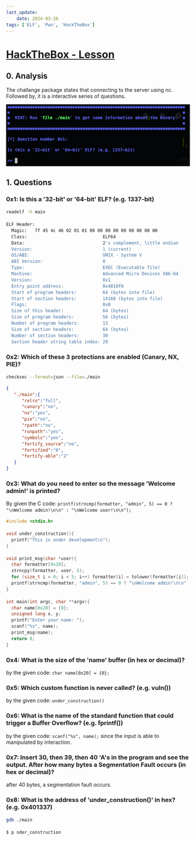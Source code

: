 ```yaml
---
last_update:
    date: 2024-03-26
tags: ['ELF', 'Pwn', 'HackTheBox']
---
```


# [HackTheBox - Lesson](https://app.hackthebox.com/challenges/Lesson)

## 0. Analysis

The challange package states that connecting to the server using nc. Followed by, it is a interactive series of questions.

<center>

![1.png](./1.png)

</center>

## 1. Questions

### 0x1: Is this a '32-bit' or '64-bit' ELF? (e.g. 1337-bit)

```sh
readelf -h main

ELF Header:
  Magic:   7f 45 4c 46 02 01 01 00 00 00 00 00 00 00 00 00
  Class:                             ELF64
  Data:                              2's complement, little endian
  Version:                           1 (current)
  OS/ABI:                            UNIX - System V
  ABI Version:                       0
  Type:                              EXEC (Executable file)
  Machine:                           Advanced Micro Devices X86-64
  Version:                           0x1
  Entry point address:               0x4010f0
  Start of program headers:          64 (bytes into file)
  Start of section headers:          14168 (bytes into file)
  Flags:                             0x0
  Size of this header:               64 (bytes)
  Size of program headers:           56 (bytes)
  Number of program headers:         13
  Size of section headers:           64 (bytes)
  Number of section headers:         30
  Section header string table index: 29
```

### 0x2: Which of these 3 protections are enabled (Canary, NX, PIE)?

```sh
checksec --format=json --file=./main
```

```json
{
   "./main":{
      "relro":"full",
      "canary":"no",
      "nx":"yes",
      "pie":"no",
      "rpath":"no",
      "runpath":"yes",
      "symbols":"yes",
      "fortify_source":"no",
      "fortified":"0",
      "fortify-able":"2"
   }
}
```

### 0x3: What do you need to enter so the message 'Welcome admin!' is printed?

By given the C code: `printf(strncmp(formatter, "admin", 5) == 0 ? "\nWelcome admin!\n\n" : "\nWelcome user!\n\n");  `

```c
#include <stdio.h>

void under_construction(){
  printf("This is under development\n");
}

void print_msg(char *user){
  char formatter[0x20];
  strncpy(formatter, user, 5);
  for (size_t i = 0; i < 5; i++) formatter[i] = tolower(formatter[i]);
  printf(strncmp(formatter, "admin", 5) == 0 ? "\nWelcome admin!\n\n" : "\nWelcome user!\n\n");  
}

int main(int argc, char **argv){
  char name[0x20] = {0};
  unsigned long x, y;
  printf("Enter your name: ");
  scanf("%s", name);
  print_msg(name);
  return 0;
}
```

### 0x4: What is the size of the 'name' buffer (in hex or decimal)?

by the given code: `char name[0x20] = {0};`

### 0x5: Which custom function is never called? (e.g. vuln())

by the given code: `under_construction()`

### 0x6: What is the name of the standard function that could trigger a Buffer Overflow? (e.g. fprintf())

by the given code: `scanf("%s", name);` since the input is able to manipulated by interaction.


### 0x7: Insert 30, then 39, then 40 'A's in the program and see the output. After how many bytes a Segmentation Fault occurs (in hex or decimal)?

after 40 bytes, a segmentation fault occurs.

### 0x8: What is the address of 'under_construction()' in hex? (e.g. 0x401337)

```sh
gdb ./main

$ p nder_construction
```